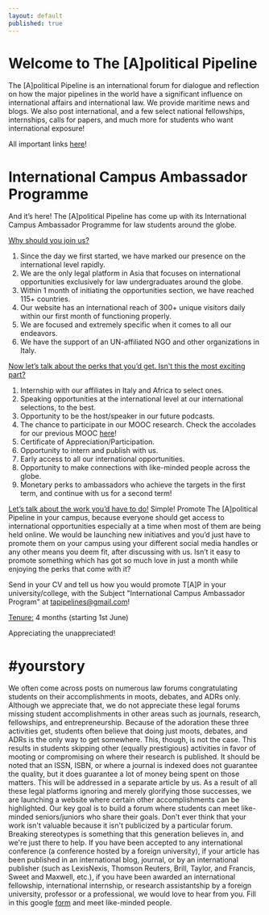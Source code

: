 ```yaml
---
layout: default
published: true
---
```

<div style="background-image: url('/images/pipeline.jpg');">
  <h1> Welcome to The [A]political Pipeline </h1>

The [A]political Pipeline is an international forum for dialogue and reflection on how the major pipelines in the world have a significant influence on international affairs and international law. We provide maritime news and blogs. We also post international, and a few select national fellowships, internships, calls for papers, and much more for students who want international exposure!

All important links <a href="https://linktr.ee/tapipeline">here</a>!
</div>

# International Campus Ambassador Programme

And it’s here! The [A]political Pipeline has come up with its International Campus Ambassador Programme for law students around the globe.

<u>Why should you join us?</u>
1. Since the day we first started, we have marked our presence on the international level rapidly.
2. We are the only legal platform in Asia that focuses on international opportunities exclusively for law undergraduates around the globe.
3. Within 1 month of initiating the opportunities section, we have reached 115+ countries.
4. Our website has an international reach of 300+ unique visitors daily within our first month of functioning properly.
5. We are focused and extremely specific when it comes to all our endeavors.
6. We have the support of an UN-affiliated NGO and other organizations in Italy. 

<u>Now let’s talk about the perks that you’d get. Isn't this the most exciting part?</u>
1. Internship with our affiliates in Italy and Africa to select ones.
2. Speaking opportunities at the international level at our international selections, to the best.
3. Opportunity to be the host/speaker in our future podcasts.
4. The chance to participate in our MOOC research. Check the accolades for our previous MOOC <a href="/moocs">here</a>!
5. Certificate of Appreciation/Participation.
6. Opportunity to intern and publish with us.
7. Early access to all our international opportunities.
8. Opportunity to make connections with like-minded people across the globe.
9. Monetary perks to ambassadors who achieve the targets in the first term, and continue with us for a second term!

<u>Let’s talk about the work you’d have to do!</u>
Simple! Promote The [A]political Pipeline in your campus, because everyone should get access to international opportunities especially at a time when most of them are being held online. We would be launching new initiatives and you’d just have to promote them on your campus using your different social media handles or any other means you deem fit, after discussing with us. Isn’t it easy to promote something which has got so much love in just a month while enjoying the perks that come with it?

Send in your CV and tell us how you would promote T[A]P in your university/college, with the Subject "International Campus Ambassador Program" at <tapipelines@gmail.com>!

<u>Tenure:</u> 4 months (starting 1st June)
  
Appreciating the unappreciated!
# #yourstory

We often come across posts on numerous law forums congratulating students on their accomplishments in moots, debates, and ADRs only. Although we appreciate that, we do not appreciate these legal forums missing student accomplishments in other areas such as journals, research, fellowships, and entrepreneurship. Because of the adoration these three activities get, students often believe that doing just moots, debates, and ADRs is the only way to get somewhere. This, though, is not the case. This results in students skipping other (equally prestigious) activities in favor of mooting or compromising on where their research is published. It should be noted that an ISSN, ISBN, or where a journal is indexed does not guarantee the quality, but it does guarantee a lot of money being spent on those matters. This will be addressed in a separate article by us. As a result of all these legal platforms ignoring and merely glorifying those successes, we are launching a website where certain other accomplishments can be highlighted. Our key goal is to build a forum where students can meet like-minded seniors/juniors who share their goals. Don't ever think that your work isn't valuable because it isn't publicized by a particular forum. Breaking stereotypes is something that this generation believes in, and we're just there to help. If you have been accepted to any international conference (a conference hosted by a foreign university), if your article has been published in an international blog, journal, or by an international publisher (such as LexisNexis, Thomson Reuters, Brill, Taylor, and Francis, Sweet and Maxwell, etc.), if you have been awarded an international fellowship, international internship, or research assistantship by a foreign university, professor or a professional, we would love to hear from you. Fill in this google <a href="https://docs.google.com/forms/d/e/1FAIpQLSdZ8f8wFEw0YWyqijaPZXt-4odgzkV3C_Fg6lccUot1wD2cYA/viewform">form</a> and meet like-minded people.
